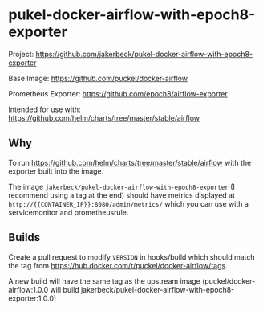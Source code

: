 # pukel-docker-airflow-with-epoch8-exporter
Project: https://github.com/jakerbeck/pukel-docker-airflow-with-epoch8-exporter

Base Image: https://github.com/puckel/docker-airflow

Prometheus Exporter: https://github.com/epoch8/airflow-exporter

Intended for use with: https://github.com/helm/charts/tree/master/stable/airflow

## Why
To run https://github.com/helm/charts/tree/master/stable/airflow with the exporter built into the image.

The image `jakerbeck/pukel-docker-airflow-with-epoch8-exporter` (I recommend using a tag at the end) should have metrics displayed at  `http://{{CONTAINER_IP}}:8080/admin/metrics/` which you can use with a servicemonitor and prometheusrule.

## Builds
Create a pull request to modify `VERSION` in hooks/build which should match the tag from https://hub.docker.com/r/puckel/docker-airflow/tags.

A new build will have the same tag as the upstream image (puckel/docker-airflow:1.0.0 will build jakerbeck/pukel-docker-airflow-with-epoch8-exporter:1.0.0)
